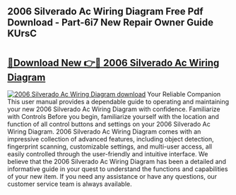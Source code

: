 ## 2006 Silverado Ac Wiring Diagram Free Pdf Download - Part-6i7 New Repair Owner Guide KUrsC

# <h2><a href="http://dfpemhu.blite.top/?on=2006+Silverado+Ac+Wiring+Diagram">🔗Download New 👉🔴 2006 Silverado Ac Wiring Diagram</a></h2>

[![2006 Silverado Ac Wiring Diagram download](https://i.imgur.com/lujVjoI.png)](http://dfpemhu.blite.top/?on=2006+Silverado+Ac+Wiring+Diagram)
Your Reliable Companion This user manual provides a dependable guide to operating and maintaining your new 2006 Silverado Ac Wiring Diagram with confidence. Familiarize with Controls Before you begin, familiarize yourself with the location and function of all control buttons and settings on your 2006 Silverado Ac Wiring Diagram. 2006 Silverado Ac Wiring Diagram comes with an impressive collection of advanced features, including object detection, fingerprint scanning, customizable settings, and multi-user access, all easily controlled through the user-friendly and intuitive interface. We believe that the 2006 Silverado Ac Wiring Diagram has been a detailed and informative guide in your quest to understand the functions and capabilities of your new item. If you need any assistance or have any questions, our customer service team is always available.
